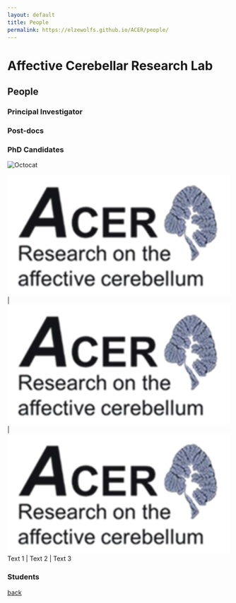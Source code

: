 ```yaml
---
layout: default
title: People
permalink: https://elzewolfs.github.io/ACER/people/
---
```


# Affective Cerebellar Research Lab
## People

### Principal Investigator


### Post-docs

### PhD Candidates

![Octocat](https://github.githubassets.com/images/icons/emoji/octocat.png)

![Me](/assets/img/logo.png) | ![Me](/assets/img/logo.png)  | ![Me](/assets/img/logo.png)
Text 1 | Text 2 | Text 3

### Students

[back](./)
